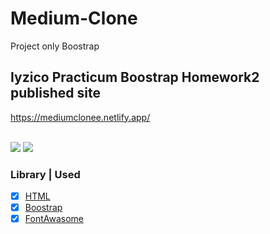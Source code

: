 # Medium-Clone
Project only Boostrap

## Iyzico Practicum Boostrap Homework2 published site <br>
https://mediumclonee.netlify.app/

<br>

<img src="https://i.hizliresim.com/6oa3for.PNG">
<img src="https://i.hizliresim.com/g3z0a1w.PNG">

### Library | Used
- [x] [HTML](https://www.w3schools.com/html/)
- [x] [Boostrap](https://getbootstrap.com/)
- [x] [FontAwasome](https://fontawesome.com/)
